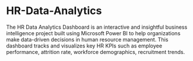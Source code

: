 # HR-Data-Analytics
The HR Data Analytics Dashboard is an interactive and insightful business intelligence project built using Microsoft Power BI to help organizations make data-driven decisions in human resource management. This dashboard tracks and visualizes key HR KPIs such as employee performance, attrition rate, workforce demographics, recruitment trends.
